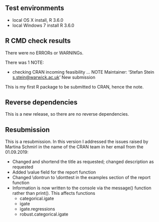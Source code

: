 ## Test environments
* local OS X install, R 3.6.0
* local Windows 7 install R 3.6.0

## R CMD check results

There were no ERRORs or WARNINGs. 


There was 1 NOTE:

* checking CRAN incoming feasibility ... NOTE
Maintainer: ‘Stefan Stein <s.stein@warwick.ac.uk>’
New submission

This is my first R package to be submitted to CRAN, hence the note.

## Reverse dependencies

This is a new release, so there are no reverse dependencies.

## Resubmission

This is a resubmission. In this version I addressed the issues raised by 
Martina Schmirl in the name of the CRAN team in her email from the 01.09.2019:

* Changed and shortend the title as requested; changed description as requested
* Added \value field for the report function
* Changed \dontrun to \donttest in the examples section of the report function
* Information is now written to the console via the message() function rather than print(). This affects functions
  - categorical.igate
  - igate
  - igate.regressions
  - robust.categorical.igate




